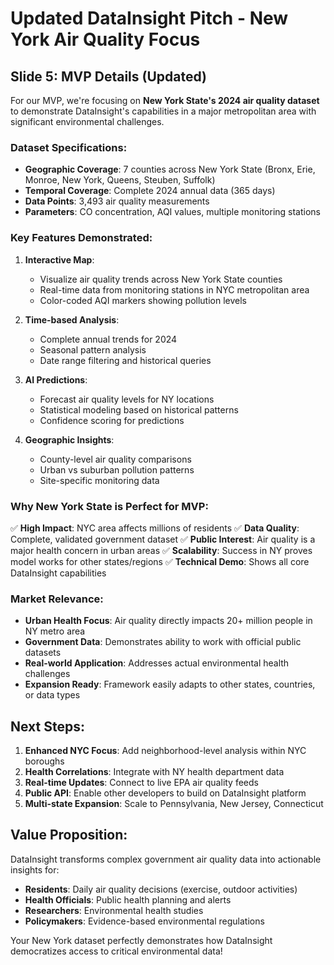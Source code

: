 # Updated DataInsight Pitch - New York Air Quality Focus

## Slide 5: MVP Details (Updated)

For our MVP, we're focusing on **New York State's 2024 air quality dataset** to demonstrate DataInsight's capabilities in a major metropolitan area with significant environmental challenges.

### Dataset Specifications:
- **Geographic Coverage**: 7 counties across New York State (Bronx, Erie, Monroe, New York, Queens, Steuben, Suffolk)
- **Temporal Coverage**: Complete 2024 annual data (365 days)
- **Data Points**: 3,493 air quality measurements
- **Parameters**: CO concentration, AQI values, multiple monitoring stations

### Key Features Demonstrated:

1. **Interactive Map**: 
   - Visualize air quality trends across New York State counties
   - Real-time data from monitoring stations in NYC metropolitan area
   - Color-coded AQI markers showing pollution levels

2. **Time-based Analysis**: 
   - Complete annual trends for 2024
   - Seasonal pattern analysis
   - Date range filtering and historical queries

3. **AI Predictions**: 
   - Forecast air quality levels for NY locations
   - Statistical modeling based on historical patterns
   - Confidence scoring for predictions

4. **Geographic Insights**:
   - County-level air quality comparisons
   - Urban vs suburban pollution patterns
   - Site-specific monitoring data

### Why New York State is Perfect for MVP:

✅ **High Impact**: NYC area affects millions of residents
✅ **Data Quality**: Complete, validated government dataset
✅ **Public Interest**: Air quality is a major health concern in urban areas
✅ **Scalability**: Success in NY proves model works for other states/regions
✅ **Technical Demo**: Shows all core DataInsight capabilities

### Market Relevance:

- **Urban Health Focus**: Air quality directly impacts 20+ million people in NY metro area
- **Government Data**: Demonstrates ability to work with official public datasets
- **Real-world Application**: Addresses actual environmental health challenges
- **Expansion Ready**: Framework easily adapts to other states, countries, or data types

## Next Steps:

1. **Enhanced NYC Focus**: Add neighborhood-level analysis within NYC boroughs
2. **Health Correlations**: Integrate with NY health department data
3. **Real-time Updates**: Connect to live EPA air quality feeds
4. **Public API**: Enable other developers to build on DataInsight platform
5. **Multi-state Expansion**: Scale to Pennsylvania, New Jersey, Connecticut

## Value Proposition:

DataInsight transforms complex government air quality data into actionable insights for:
- **Residents**: Daily air quality decisions (exercise, outdoor activities)
- **Health Officials**: Public health planning and alerts
- **Researchers**: Environmental health studies
- **Policymakers**: Evidence-based environmental regulations

Your New York dataset perfectly demonstrates how DataInsight democratizes access to critical environmental data!
